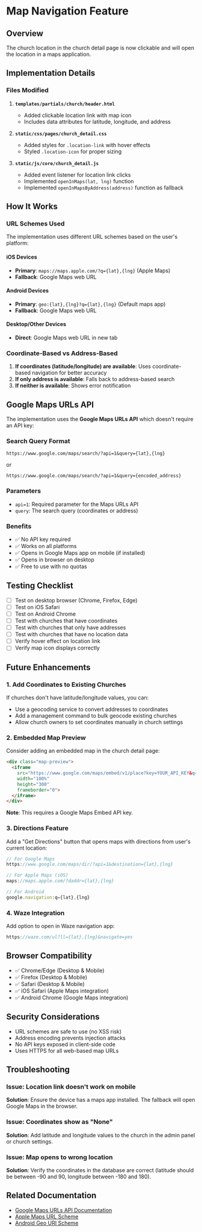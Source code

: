 # Map Navigation Feature

## Overview
The church location in the church detail page is now clickable and will open the location in a maps application.

## Implementation Details

### Files Modified

1. **`templates/partials/church/header.html`**
   - Added clickable location link with map icon
   - Includes data attributes for latitude, longitude, and address

2. **`static/css/pages/church_detail.css`**
   - Added styles for `.location-link` with hover effects
   - Styled `.location-icon` for proper sizing

3. **`static/js/core/church_detail.js`**
   - Added event listener for location link clicks
   - Implemented `openInMaps(lat, lng)` function
   - Implemented `openInMapsByAddress(address)` function as fallback

## How It Works

### URL Schemes Used

The implementation uses different URL schemes based on the user's platform:

#### iOS Devices
- **Primary**: `maps://maps.apple.com/?q={lat},{lng}` (Apple Maps)
- **Fallback**: Google Maps web URL

#### Android Devices
- **Primary**: `geo:{lat},{lng}?q={lat},{lng}` (Default maps app)
- **Fallback**: Google Maps web URL

#### Desktop/Other Devices
- **Direct**: Google Maps web URL in new tab

### Coordinate-Based vs Address-Based

1. **If coordinates (latitude/longitude) are available**: Uses coordinate-based navigation for better accuracy
2. **If only address is available**: Falls back to address-based search
3. **If neither is available**: Shows error notification

## Google Maps URLs API

The implementation uses the **Google Maps URLs API** which doesn't require an API key:

### Search Query Format
```
https://www.google.com/maps/search/?api=1&query={lat},{lng}
```
or
```
https://www.google.com/maps/search/?api=1&query={encoded_address}
```

### Parameters
- `api=1`: Required parameter for the Maps URLs API
- `query`: The search query (coordinates or address)

### Benefits
- ✅ No API key required
- ✅ Works on all platforms
- ✅ Opens in Google Maps app on mobile (if installed)
- ✅ Opens in browser on desktop
- ✅ Free to use with no quotas

## Testing Checklist

- [ ] Test on desktop browser (Chrome, Firefox, Edge)
- [ ] Test on iOS Safari
- [ ] Test on Android Chrome
- [ ] Test with churches that have coordinates
- [ ] Test with churches that only have addresses
- [ ] Test with churches that have no location data
- [ ] Verify hover effect on location link
- [ ] Verify map icon displays correctly

## Future Enhancements

### 1. Add Coordinates to Existing Churches
If churches don't have latitude/longitude values, you can:
- Use a geocoding service to convert addresses to coordinates
- Add a management command to bulk geocode existing churches
- Allow church owners to set coordinates manually in church settings

### 2. Embedded Map Preview
Consider adding an embedded map in the church detail page:
```html
<div class="map-preview">
  <iframe 
    src="https://www.google.com/maps/embed/v1/place?key=YOUR_API_KEY&q={lat},{lng}"
    width="100%" 
    height="300" 
    frameborder="0">
  </iframe>
</div>
```
**Note**: This requires a Google Maps Embed API key.

### 3. Directions Feature
Add a "Get Directions" button that opens maps with directions from user's current location:
```javascript
// For Google Maps
https://www.google.com/maps/dir/?api=1&destination={lat},{lng}

// For Apple Maps (iOS)
maps://maps.apple.com/?daddr={lat},{lng}

// For Android
google.navigation:q={lat},{lng}
```

### 4. Waze Integration
Add option to open in Waze navigation app:
```javascript
https://waze.com/ul?ll={lat},{lng}&navigate=yes
```

## Browser Compatibility

- ✅ Chrome/Edge (Desktop & Mobile)
- ✅ Firefox (Desktop & Mobile)
- ✅ Safari (Desktop & Mobile)
- ✅ iOS Safari (Apple Maps integration)
- ✅ Android Chrome (Google Maps integration)

## Security Considerations

- URL schemes are safe to use (no XSS risk)
- Address encoding prevents injection attacks
- No API keys exposed in client-side code
- Uses HTTPS for all web-based map URLs

## Troubleshooting

### Issue: Location link doesn't work on mobile
**Solution**: Ensure the device has a maps app installed. The fallback will open Google Maps in the browser.

### Issue: Coordinates show as "None"
**Solution**: Add latitude and longitude values to the church in the admin panel or church settings.

### Issue: Map opens to wrong location
**Solution**: Verify the coordinates in the database are correct (latitude should be between -90 and 90, longitude between -180 and 180).

## Related Documentation

- [Google Maps URLs API Documentation](https://developers.google.com/maps/documentation/urls/get-started)
- [Apple Maps URL Scheme](https://developer.apple.com/library/archive/featuredarticles/iPhoneURLScheme_Reference/MapLinks/MapLinks.html)
- [Android Geo URI Scheme](https://developer.android.com/guide/components/intents-common#Maps)
